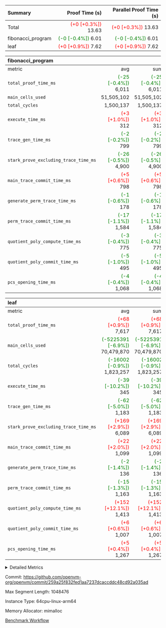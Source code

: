 | Summary | Proof Time (s) | Parallel Proof Time (s) |
|:---|---:|---:|
| Total | <span style='color: red'>(+0 [+0.3%])</span> 13.63 | <span style='color: red'>(+0 [+0.3%])</span> 13.63 |
| fibonacci_program | <span style='color: green'>(-0 [-0.4%])</span> 6.01 | <span style='color: green'>(-0 [-0.4%])</span> 6.01 |
| leaf | <span style='color: red'>(+0 [+0.9%])</span> 7.62 | <span style='color: red'>(+0 [+0.9%])</span> 7.62 |


| fibonacci_program |||||
|:---|---:|---:|---:|---:|
|metric|avg|sum|max|min|
| `total_proof_time_ms ` | <span style='color: green'>(-25 [-0.4%])</span> 6,011 | <span style='color: green'>(-25 [-0.4%])</span> 6,011 | <span style='color: green'>(-25 [-0.4%])</span> 6,011 | <span style='color: green'>(-25 [-0.4%])</span> 6,011 |
| `main_cells_used     ` |  51,505,102 |  51,505,102 |  51,505,102 |  51,505,102 |
| `total_cycles        ` |  1,500,137 |  1,500,137 |  1,500,137 |  1,500,137 |
| `execute_time_ms     ` | <span style='color: red'>(+3 [+1.0%])</span> 312 | <span style='color: red'>(+3 [+1.0%])</span> 312 | <span style='color: red'>(+3 [+1.0%])</span> 312 | <span style='color: red'>(+3 [+1.0%])</span> 312 |
| `trace_gen_time_ms   ` | <span style='color: green'>(-2 [-0.2%])</span> 799 | <span style='color: green'>(-2 [-0.2%])</span> 799 | <span style='color: green'>(-2 [-0.2%])</span> 799 | <span style='color: green'>(-2 [-0.2%])</span> 799 |
| `stark_prove_excluding_trace_time_ms` | <span style='color: green'>(-26 [-0.5%])</span> 4,900 | <span style='color: green'>(-26 [-0.5%])</span> 4,900 | <span style='color: green'>(-26 [-0.5%])</span> 4,900 | <span style='color: green'>(-26 [-0.5%])</span> 4,900 |
| `main_trace_commit_time_ms` | <span style='color: red'>(+5 [+0.6%])</span> 798 | <span style='color: red'>(+5 [+0.6%])</span> 798 | <span style='color: red'>(+5 [+0.6%])</span> 798 | <span style='color: red'>(+5 [+0.6%])</span> 798 |
| `generate_perm_trace_time_ms` | <span style='color: green'>(-1 [-0.6%])</span> 178 | <span style='color: green'>(-1 [-0.6%])</span> 178 | <span style='color: green'>(-1 [-0.6%])</span> 178 | <span style='color: green'>(-1 [-0.6%])</span> 178 |
| `perm_trace_commit_time_ms` | <span style='color: green'>(-17 [-1.1%])</span> 1,584 | <span style='color: green'>(-17 [-1.1%])</span> 1,584 | <span style='color: green'>(-17 [-1.1%])</span> 1,584 | <span style='color: green'>(-17 [-1.1%])</span> 1,584 |
| `quotient_poly_compute_time_ms` | <span style='color: green'>(-3 [-0.4%])</span> 775 | <span style='color: green'>(-3 [-0.4%])</span> 775 | <span style='color: green'>(-3 [-0.4%])</span> 775 | <span style='color: green'>(-3 [-0.4%])</span> 775 |
| `quotient_poly_commit_time_ms` | <span style='color: green'>(-5 [-1.0%])</span> 495 | <span style='color: green'>(-5 [-1.0%])</span> 495 | <span style='color: green'>(-5 [-1.0%])</span> 495 | <span style='color: green'>(-5 [-1.0%])</span> 495 |
| `pcs_opening_time_ms ` | <span style='color: green'>(-4 [-0.4%])</span> 1,068 | <span style='color: green'>(-4 [-0.4%])</span> 1,068 | <span style='color: green'>(-4 [-0.4%])</span> 1,068 | <span style='color: green'>(-4 [-0.4%])</span> 1,068 |

| leaf |||||
|:---|---:|---:|---:|---:|
|metric|avg|sum|max|min|
| `total_proof_time_ms ` | <span style='color: red'>(+68 [+0.9%])</span> 7,617 | <span style='color: red'>(+68 [+0.9%])</span> 7,617 | <span style='color: red'>(+68 [+0.9%])</span> 7,617 | <span style='color: red'>(+68 [+0.9%])</span> 7,617 |
| `main_cells_used     ` | <span style='color: green'>(-5225391 [-6.9%])</span> 70,479,870 | <span style='color: green'>(-5225391 [-6.9%])</span> 70,479,870 | <span style='color: green'>(-5225391 [-6.9%])</span> 70,479,870 | <span style='color: green'>(-5225391 [-6.9%])</span> 70,479,870 |
| `total_cycles        ` | <span style='color: green'>(-16002 [-0.9%])</span> 1,823,257 | <span style='color: green'>(-16002 [-0.9%])</span> 1,823,257 | <span style='color: green'>(-16002 [-0.9%])</span> 1,823,257 | <span style='color: green'>(-16002 [-0.9%])</span> 1,823,257 |
| `execute_time_ms     ` | <span style='color: green'>(-39 [-10.2%])</span> 345 | <span style='color: green'>(-39 [-10.2%])</span> 345 | <span style='color: green'>(-39 [-10.2%])</span> 345 | <span style='color: green'>(-39 [-10.2%])</span> 345 |
| `trace_gen_time_ms   ` | <span style='color: green'>(-62 [-5.0%])</span> 1,183 | <span style='color: green'>(-62 [-5.0%])</span> 1,183 | <span style='color: green'>(-62 [-5.0%])</span> 1,183 | <span style='color: green'>(-62 [-5.0%])</span> 1,183 |
| `stark_prove_excluding_trace_time_ms` | <span style='color: red'>(+169 [+2.9%])</span> 6,089 | <span style='color: red'>(+169 [+2.9%])</span> 6,089 | <span style='color: red'>(+169 [+2.9%])</span> 6,089 | <span style='color: red'>(+169 [+2.9%])</span> 6,089 |
| `main_trace_commit_time_ms` | <span style='color: red'>(+22 [+2.0%])</span> 1,099 | <span style='color: red'>(+22 [+2.0%])</span> 1,099 | <span style='color: red'>(+22 [+2.0%])</span> 1,099 | <span style='color: red'>(+22 [+2.0%])</span> 1,099 |
| `generate_perm_trace_time_ms` | <span style='color: green'>(-2 [-1.4%])</span> 136 | <span style='color: green'>(-2 [-1.4%])</span> 136 | <span style='color: green'>(-2 [-1.4%])</span> 136 | <span style='color: green'>(-2 [-1.4%])</span> 136 |
| `perm_trace_commit_time_ms` | <span style='color: green'>(-15 [-1.3%])</span> 1,163 | <span style='color: green'>(-15 [-1.3%])</span> 1,163 | <span style='color: green'>(-15 [-1.3%])</span> 1,163 | <span style='color: green'>(-15 [-1.3%])</span> 1,163 |
| `quotient_poly_compute_time_ms` | <span style='color: red'>(+152 [+12.1%])</span> 1,413 | <span style='color: red'>(+152 [+12.1%])</span> 1,413 | <span style='color: red'>(+152 [+12.1%])</span> 1,413 | <span style='color: red'>(+152 [+12.1%])</span> 1,413 |
| `quotient_poly_commit_time_ms` | <span style='color: red'>(+6 [+0.6%])</span> 1,007 | <span style='color: red'>(+6 [+0.6%])</span> 1,007 | <span style='color: red'>(+6 [+0.6%])</span> 1,007 | <span style='color: red'>(+6 [+0.6%])</span> 1,007 |
| `pcs_opening_time_ms ` | <span style='color: red'>(+5 [+0.4%])</span> 1,267 | <span style='color: red'>(+5 [+0.4%])</span> 1,267 | <span style='color: red'>(+5 [+0.4%])</span> 1,267 | <span style='color: red'>(+5 [+0.4%])</span> 1,267 |



<details>
<summary>Detailed Metrics</summary>

| group | num_segments | keygen_time_ms | commit_exe_time_ms |
| --- | --- | --- | --- |
| fibonacci_program | 1 | 338 | 5 | 

| group | air_name | quotient_deg | interactions | constraints |
| --- | --- | --- | --- | --- |
| fibonacci_program | AccessAdapterAir<16> | 2 | 5 | 14 | 
| fibonacci_program | AccessAdapterAir<2> | 2 | 5 | 14 | 
| fibonacci_program | AccessAdapterAir<32> | 2 | 5 | 14 | 
| fibonacci_program | AccessAdapterAir<4> | 2 | 5 | 14 | 
| fibonacci_program | AccessAdapterAir<64> | 2 | 5 | 14 | 
| fibonacci_program | AccessAdapterAir<8> | 2 | 5 | 14 | 
| fibonacci_program | BitwiseOperationLookupAir<8> | 2 | 2 | 4 | 
| fibonacci_program | MemoryMerkleAir<8> | 2 | 4 | 40 | 
| fibonacci_program | PersistentBoundaryAir<8> | 2 | 3 | 6 | 
| fibonacci_program | PhantomAir | 2 | 3 | 5 | 
| fibonacci_program | Poseidon2PeripheryAir<BabyBearParameters>, 1> | 2 | 1 | 286 | 
| fibonacci_program | ProgramAir | 1 | 1 | 4 | 
| fibonacci_program | RangeTupleCheckerAir<2> | 1 | 1 | 4 | 
| fibonacci_program | VariableRangeCheckerAir | 1 | 1 | 4 | 
| fibonacci_program | VmAirWrapper<Rv32BaseAluAdapterAir, BaseAluCoreAir<4, 8> | 2 | 19 | 43 | 
| fibonacci_program | VmAirWrapper<Rv32BaseAluAdapterAir, LessThanCoreAir<4, 8> | 2 | 17 | 39 | 
| fibonacci_program | VmAirWrapper<Rv32BaseAluAdapterAir, ShiftCoreAir<4, 8> | 2 | 23 | 90 | 
| fibonacci_program | VmAirWrapper<Rv32BranchAdapterAir, BranchEqualCoreAir<4> | 2 | 11 | 25 | 
| fibonacci_program | VmAirWrapper<Rv32BranchAdapterAir, BranchLessThanCoreAir<4, 8> | 2 | 13 | 41 | 
| fibonacci_program | VmAirWrapper<Rv32CondRdWriteAdapterAir, Rv32JalLuiCoreAir> | 2 | 10 | 22 | 
| fibonacci_program | VmAirWrapper<Rv32HintStoreAdapterAir, Rv32HintStoreCoreAir> | 2 | 15 | 17 | 
| fibonacci_program | VmAirWrapper<Rv32JalrAdapterAir, Rv32JalrCoreAir> | 2 | 16 | 20 | 
| fibonacci_program | VmAirWrapper<Rv32LoadStoreAdapterAir, LoadSignExtendCoreAir<4, 8> | 2 | 18 | 33 | 
| fibonacci_program | VmAirWrapper<Rv32LoadStoreAdapterAir, LoadStoreCoreAir<4> | 2 | 17 | 38 | 
| fibonacci_program | VmAirWrapper<Rv32MultAdapterAir, DivRemCoreAir<4, 8> | 2 | 25 | 88 | 
| fibonacci_program | VmAirWrapper<Rv32MultAdapterAir, MulHCoreAir<4, 8> | 2 | 24 | 38 | 
| fibonacci_program | VmAirWrapper<Rv32MultAdapterAir, MultiplicationCoreAir<4, 8> | 2 | 19 | 26 | 
| fibonacci_program | VmAirWrapper<Rv32RdWriteAdapterAir, Rv32AuipcCoreAir> | 2 | 11 | 15 | 
| fibonacci_program | VmConnectorAir | 2 | 3 | 9 | 
| leaf | AccessAdapterAir<2> | 4 | 5 | 12 | 
| leaf | AccessAdapterAir<4> | 4 | 5 | 12 | 
| leaf | AccessAdapterAir<8> | 4 | 5 | 12 | 
| leaf | FriReducedOpeningAir | 4 | 31 | 55 | 
| leaf | NativePoseidon2Air<BabyBearParameters>, 1> | 4 | 176 | 590 | 
| leaf | PhantomAir | 4 | 3 | 4 | 
| leaf | ProgramAir | 1 | 1 | 4 | 
| leaf | VariableRangeCheckerAir | 1 | 1 | 4 | 
| leaf | VmAirWrapper<BranchNativeAdapterAir, BranchEqualCoreAir<1> | 2 | 11 | 23 | 
| leaf | VmAirWrapper<JalNativeAdapterAir, JalCoreAir> | 4 | 7 | 6 | 
| leaf | VmAirWrapper<NativeAdapterAir<2, 0>, PublicValuesCoreAir> | 4 | 11 | 23 | 
| leaf | VmAirWrapper<NativeAdapterAir<2, 1>, FieldArithmeticCoreAir> | 4 | 15 | 23 | 
| leaf | VmAirWrapper<NativeLoadStoreAdapterAir<1>, NativeLoadStoreCoreAir<1> | 4 | 15 | 20 | 
| leaf | VmAirWrapper<NativeLoadStoreAdapterAir<4>, NativeLoadStoreCoreAir<4> | 4 | 15 | 20 | 
| leaf | VmAirWrapper<NativeVectorizedAdapterAir<4>, FieldExtensionCoreAir> | 4 | 15 | 23 | 
| leaf | VmConnectorAir | 4 | 3 | 8 | 
| leaf | VolatileBoundaryAir | 4 | 4 | 16 | 

| group | air_name | idx | rows | prep_cols | perm_cols | main_cols | cells |
| --- | --- | --- | --- | --- | --- | --- | --- |
| leaf | AccessAdapterAir<2> | 0 | 262,144 |  | 16 | 11 | 7,077,888 | 
| leaf | AccessAdapterAir<4> | 0 | 131,072 |  | 16 | 13 | 3,801,088 | 
| leaf | AccessAdapterAir<8> | 0 | 512 |  | 16 | 17 | 16,896 | 
| leaf | FriReducedOpeningAir | 0 | 131,072 |  | 48 | 26 | 9,699,328 | 
| leaf | NativePoseidon2Air<BabyBearParameters>, 1> | 0 | 32,768 |  | 356 | 399 | 24,739,840 | 
| leaf | PhantomAir | 0 | 32,768 |  | 8 | 6 | 458,752 | 
| leaf | ProgramAir | 0 | 131,072 |  | 8 | 10 | 2,359,296 | 
| leaf | VariableRangeCheckerAir | 0 | 262,144 | 2 | 8 | 1 | 2,359,296 | 
| leaf | VmAirWrapper<BranchNativeAdapterAir, BranchEqualCoreAir<1> | 0 | 524,288 |  | 28 | 23 | 26,738,688 | 
| leaf | VmAirWrapper<JalNativeAdapterAir, JalCoreAir> | 0 | 65,536 |  | 12 | 10 | 1,441,792 | 
| leaf | VmAirWrapper<NativeAdapterAir<2, 0>, PublicValuesCoreAir> | 0 | 64 |  | 16 | 23 | 2,496 | 
| leaf | VmAirWrapper<NativeAdapterAir<2, 1>, FieldArithmeticCoreAir> | 0 | 1,048,576 |  | 20 | 30 | 52,428,800 | 
| leaf | VmAirWrapper<NativeLoadStoreAdapterAir<1>, NativeLoadStoreCoreAir<1> | 0 | 524,288 |  | 36 | 25 | 31,981,568 | 
| leaf | VmAirWrapper<NativeLoadStoreAdapterAir<4>, NativeLoadStoreCoreAir<4> | 0 | 65,536 |  | 36 | 34 | 4,587,520 | 
| leaf | VmAirWrapper<NativeVectorizedAdapterAir<4>, FieldExtensionCoreAir> | 0 | 65,536 |  | 20 | 40 | 3,932,160 | 
| leaf | VmConnectorAir | 0 | 2 | 1 | 8 | 4 | 24 | 
| leaf | VolatileBoundaryAir | 0 | 524,288 |  | 8 | 11 | 9,961,472 | 

| group | air_name | segment | rows | prep_cols | perm_cols | main_cols | cells |
| --- | --- | --- | --- | --- | --- | --- | --- |
| fibonacci_program | AccessAdapterAir<8> | 0 | 64 |  | 24 | 17 | 2,624 | 
| fibonacci_program | BitwiseOperationLookupAir<8> | 0 | 65,536 | 3 | 8 | 2 | 655,360 | 
| fibonacci_program | MemoryMerkleAir<8> | 0 | 512 |  | 20 | 32 | 26,624 | 
| fibonacci_program | PersistentBoundaryAir<8> | 0 | 64 |  | 12 | 20 | 2,048 | 
| fibonacci_program | PhantomAir | 0 | 2 |  | 12 | 6 | 36 | 
| fibonacci_program | Poseidon2PeripheryAir<BabyBearParameters>, 1> | 0 | 256 |  | 8 | 300 | 78,848 | 
| fibonacci_program | ProgramAir | 0 | 4,096 |  | 8 | 10 | 73,728 | 
| fibonacci_program | RangeTupleCheckerAir<2> | 0 | 524,288 | 2 | 8 | 1 | 4,718,592 | 
| fibonacci_program | VariableRangeCheckerAir | 0 | 262,144 | 2 | 8 | 1 | 2,359,296 | 
| fibonacci_program | VmAirWrapper<Rv32BaseAluAdapterAir, BaseAluCoreAir<4, 8> | 0 | 1,048,576 |  | 80 | 36 | 121,634,816 | 
| fibonacci_program | VmAirWrapper<Rv32BaseAluAdapterAir, LessThanCoreAir<4, 8> | 0 | 524,288 |  | 40 | 37 | 40,370,176 | 
| fibonacci_program | VmAirWrapper<Rv32BaseAluAdapterAir, ShiftCoreAir<4, 8> | 0 | 2 |  | 52 | 53 | 210 | 
| fibonacci_program | VmAirWrapper<Rv32BranchAdapterAir, BranchEqualCoreAir<4> | 0 | 262,144 |  | 48 | 26 | 19,398,656 | 
| fibonacci_program | VmAirWrapper<Rv32BranchAdapterAir, BranchLessThanCoreAir<4, 8> | 0 | 8 |  | 56 | 32 | 704 | 
| fibonacci_program | VmAirWrapper<Rv32CondRdWriteAdapterAir, Rv32JalLuiCoreAir> | 0 | 131,072 |  | 44 | 18 | 8,126,464 | 
| fibonacci_program | VmAirWrapper<Rv32HintStoreAdapterAir, Rv32HintStoreCoreAir> | 0 | 4 |  | 36 | 26 | 248 | 
| fibonacci_program | VmAirWrapper<Rv32JalrAdapterAir, Rv32JalrCoreAir> | 0 | 16 |  | 36 | 28 | 1,024 | 
| fibonacci_program | VmAirWrapper<Rv32LoadStoreAdapterAir, LoadStoreCoreAir<4> | 0 | 32 |  | 72 | 40 | 3,584 | 
| fibonacci_program | VmAirWrapper<Rv32RdWriteAdapterAir, Rv32AuipcCoreAir> | 0 | 16 |  | 28 | 21 | 784 | 
| fibonacci_program | VmConnectorAir | 0 | 2 | 1 | 12 | 4 | 32 | 

| group | idx | trace_gen_time_ms | total_proof_time_ms | total_cycles | total_cells | stark_prove_excluding_trace_time_ms | quotient_poly_compute_time_ms | quotient_poly_commit_time_ms | perm_trace_commit_time_ms | pcs_opening_time_ms | main_trace_commit_time_ms | main_cells_used | generate_perm_trace_time_ms | execute_time_ms |
| --- | --- | --- | --- | --- | --- | --- | --- | --- | --- | --- | --- | --- | --- | --- |
| leaf | 0 | 1,183 | 7,617 | 1,823,257 | 181,586,904 | 6,089 | 1,413 | 1,007 | 1,163 | 1,267 | 1,099 | 70,479,870 | 136 | 345 | 

| group | segment | trace_gen_time_ms | total_proof_time_ms | total_cycles | total_cells | stark_prove_excluding_trace_time_ms | quotient_poly_compute_time_ms | quotient_poly_commit_time_ms | perm_trace_commit_time_ms | pcs_opening_time_ms | main_trace_commit_time_ms | main_cells_used | generate_perm_trace_time_ms | execute_time_ms |
| --- | --- | --- | --- | --- | --- | --- | --- | --- | --- | --- | --- | --- | --- | --- |
| fibonacci_program | 0 | 799 | 6,011 | 1,500,137 | 197,453,854 | 4,900 | 775 | 495 | 1,584 | 1,068 | 798 | 51,505,102 | 178 | 312 | 

</details>


Commit: https://github.com/openvm-org/openvm/commit/259a25f832fed1aa7237dcaccddc48cd92a035ad

Max Segment Length: 1048476

Instance Type: 64cpu-linux-arm64

Memory Allocator: mimalloc

[Benchmark Workflow](https://github.com/openvm-org/openvm/actions/runs/12912604047)
